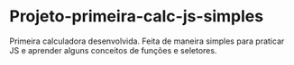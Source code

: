 # Projeto-primeira-calc-js-simples
Primeira calculadora desenvolvida. Feita de maneira simples para praticar JS e aprender alguns conceitos de funções e seletores.
